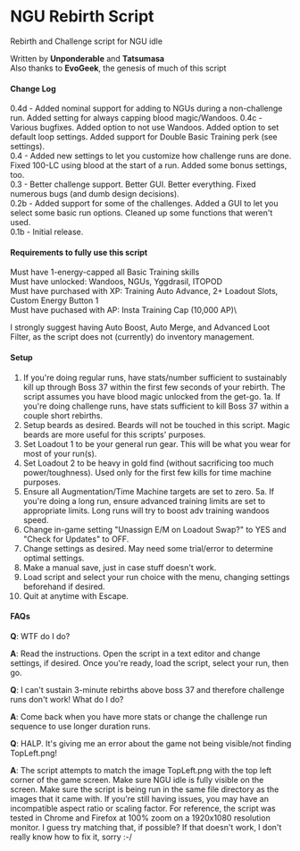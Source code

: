 # NGU Rebirth Script

Rebirth and Challenge script for NGU idle

Written by __Unponderable__ and __Tatsumasa__\
Also thanks to __EvoGeek__, the genesis of much of this script

#### Change Log

0.4d - Added nominal support for adding to NGUs during a non-challenge run. Added setting for always capping blood magic/Wandoos.
0.4c - Various bugfixes. Added option to not use Wandoos. Added option to set default loop settings. Added support for Double Basic Training perk (see settings).\
0.4 - Added new settings to let you customize how challenge runs are done. Fixed 100-LC using blood at the start of a run. Added some bonus settings, too.\
0.3 - Better challenge support. Better GUI. Better everything. Fixed numerous bugs (and dumb design decisions).\
0.2b - Added support for some of the challenges. Added a GUI to let you select some basic run options. Cleaned up some functions that weren't used.\
0.1b - Initial release.


#### Requirements to fully use this script

Must have 1-energy-capped all Basic Training skills\
Must have unlocked: Wandoos, NGUs, Yggdrasil, ITOPOD\
Must have purchased with XP: Training Auto Advance, 2+ Loadout Slots, Custom Energy Button 1\
Must have puchased with AP: Insta Training Cap (10,000 AP)\

I strongly suggest having Auto Boost, Auto Merge, and Advanced Loot Filter, as the script does not (currently) do inventory management.

#### Setup

1. If you're doing regular runs, have stats/number sufficient to sustainably kill up through Boss 37 within the first few seconds of your rebirth. The script assumes you have blood magic unlocked from the get-go.
1a. If you're doing challenge runs, have stats sufficient to kill Boss 37 within a couple short rebirths.
2. Setup beards as desired. Beards will not be touched in this script. Magic beards are more useful for this scripts' purposes.
3. Set Loadout 1 to be your general run gear. This will be what you wear for most of your run(s).
4. Set Loadout 2 to be heavy in gold find (without sacrificing too much power/toughness). Used only for the first few kills for time machine purposes.
5. Ensure all Augmentation/Time Machine targets are set to zero.
5a. If you're doing a long run, ensure advanced training limits are set to appropriate limits. Long runs will try to boost adv training wandoos speed.
6. Change in-game setting "Unassign E/M on Loadout Swap?" to YES and "Check for Updates" to OFF.
7. Change settings as desired. May need some trial/error to determine optimal settings.
8. Make a manual save, just in case stuff doesn't work.
9. Load script and select your run choice with the menu, changing settings beforehand if desired.
10. Quit at anytime with Escape.

#### FAQs

__Q__: WTF do I do?

__A__: Read the instructions. Open the script in a text editor and change settings, if desired. Once you're ready, load the script, select your run, then go.

__Q__: I can't sustain 3-minute rebirths above boss 37 and therefore challenge runs don't work! What do I do?

__A__: Come back when you have more stats or change the challenge run sequence to use longer duration runs.

__Q__: HALP. It's giving me an error about the game not being visible/not finding TopLeft.png!

__A__: The script attempts to match the image TopLeft.png with the top left corner of the game screen. Make sure NGU idle is fully visible on the screen. Make sure the script is being run in the same file directory as the images that it came with. If you're still having issues, you may have an incompatible aspect ratio or scaling factor. For reference, the script was tested in Chrome and Firefox at 100% zoom on a 1920x1080 resolution monitor. I guess try matching that, if possible? If that doesn't work, I don't really know how to fix it, sorry :-/

